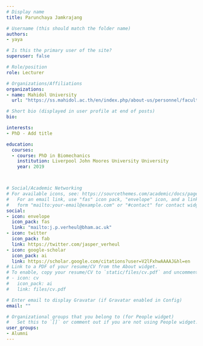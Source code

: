 ```yaml
---
# Display name
title: Parunchaya Jamkrajang

# Username (this should match the folder name)
authors:
- yaya

# Is this the primary user of the site?
superuser: false

# Role/position
role: Lecturer

# Organizations/Affiliations
organizations:
- name: Mahidol University
  url: "https://ss.mahidol.ac.th/en/index.php/about-us/personnel/faculty"

# Short bio (displayed in user profile at end of posts)
bio:

interests:
- PhD - Add title

education:
  courses:
  - course: PhD in Biomechanics
    institution: Liverpool John Moores University University
    year: 2019



# Social/Academic Networking
# For available icons, see: https://sourcethemes.com/academic/docs/page-builder/#icons
#   For an email link, use "fas" icon pack, "envelope" icon, and a link in the
#   form "mailto:your-email@example.com" or "#contact" for contact widget.
social:
- icon: envelope
  icon_pack: fas
  link: "mailto:j.p.verheul@bham.ac.uk"
- icon: twitter
  icon_pack: fab
  link: https://twitter.com/jasper_verheul
- icon: google-scholar
  icon_pack: ai
  link: https://scholar.google.com/citations?user=V2lFxhwAAAAJ&hl=en
# Link to a PDF of your resume/CV from the About widget.
# To enable, copy your resume/CV to `static/files/cv.pdf` and uncomment the lines below.
# - icon: cv
#   icon_pack: ai
#   link: files/cv.pdf

# Enter email to display Gravatar (if Gravatar enabled in Config)
email: ""

# Organizational groups that you belong to (for People widget)
#   Set this to `[]` or comment out if you are not using People widget.
user_groups:
- Alumni
---
```

